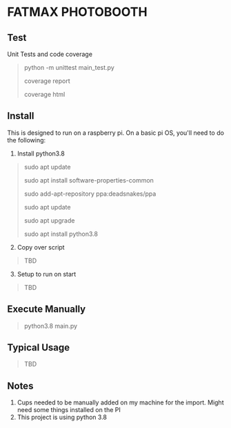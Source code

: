 # FATMAX PHOTOBOOTH

## Test
Unit Tests and code coverage
> python -m unittest main_test.py
> 
> coverage report
> 
> coverage html

## Install
This is designed to run on a raspberry pi. On a basic pi OS, you'll need to do the following:
1. Install python3.8
> sudo apt update 
> 
> sudo apt install software-properties-common
> 
> sudo add-apt-repository ppa:deadsnakes/ppa
> 
> sudo apt update
> 
> sudo apt upgrade
> 
> sudo apt install python3.8
2. Copy over script
> TBD
3. Setup to run on start
> TBD

## Execute Manually
> python3.8 main.py

## Typical Usage
> TBD

## Notes
1. Cups needed to be manually added on my machine for the import. Might need some things installed on the PI
2. This project is using python 3.8

